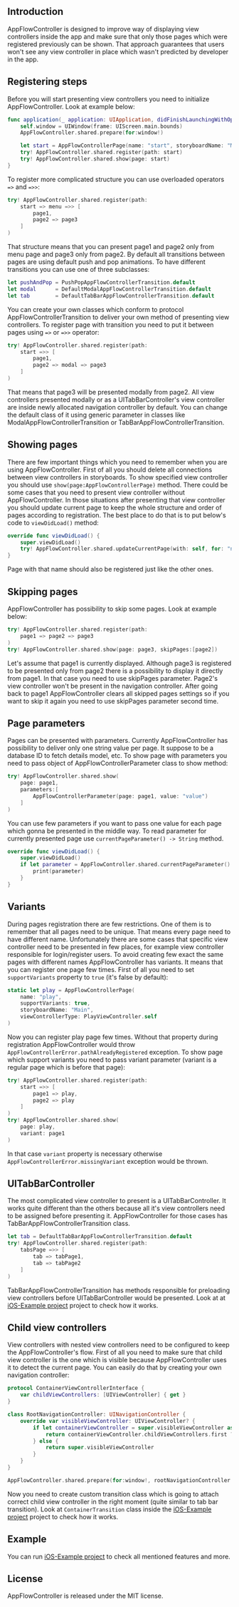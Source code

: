 ## Introduction

AppFlowController is designed to improve way of displaying view controllers inside the app and make sure that only those pages which were registered previously can be shown. That approach guarantees that users won't see any view controller in place which wasn't predicted by developer in the app.

## Registering steps

Before you will start presenting view controllers you need to initialize AppFlowController. Look at example below:

```swift
func application(_ application: UIApplication, didFinishLaunchingWithOptions launchOptions: [UIApplicationLaunchOptionsKey: Any]?) -> Bool {
    self.window = UIWindow(frame: UIScreen.main.bounds)
    AppFlowController.shared.prepare(for:window!)

    let start = AppFlowControllerPage(name: "start", storyboardName: "Main", viewControllerType: StartViewController.self)
    try! AppFlowController.shared.register(path: start)
    try! AppFlowController.shared.show(page: start)
}
```

To register more complicated structure you can use overloaded operators ```=>``` and ```=>>```:

```swift
try! AppFlowController.shared.register(path:
    start => menu =>> [
        page1,
        page2 => page3
    ]
)
```

That structure means that you can present page1 and page2 only from menu page and page3 only from page2. By default all transitions between pages are using default push and pop animations. To have different transitions you can use one of three subclasses:

```swift
let pushAndPop = PushPopAppFlowControllerTransition.default
let modal      = DefaultModalAppFlowControllerTransition.default
let tab        = DefaultTabBarAppFlowControllerTransition.default
```

You can create your own classes which conform to protocol AppFlowControllerTransition to deliver your own method of presenting view controllers. To register page with transition you need to put it between pages using ```=>``` or ```=>>``` operator:

```swift
try! AppFlowController.shared.register(path:
    start =>> [
        page1,
        page2 => modal => page3
    ]
)
```

That means that page3 will be presented modally from page2. All view controllers presented modally or as a UITabBarController's view controller are inside newly allocated navigation controller by default. You can change the default class of it using generic parameter in classes like ModalAppFlowControllerTransition or TabBarAppFlowControllerTransition.

## Showing pages

There are few important things which you need to remember when you are using AppFlowController. First of all you should delete all connections between view controllers in storyboards. To show specified view controller you should use ```show(page:AppFlowControllerPage)``` method. There could be some cases that you need to present view controller without AppFlowController. In those situations after presenting that view controller you should update current page to keep the whole structure and order of pages according to registration. The best place to do that is to put below's code to ```viewDidLoad()``` method:

```swift
override func viewDidLoad() {
    super.viewDidLoad()
    try! AppFlowController.shared.updateCurrentPage(with: self, for: "name")
}
```

Page with that name should also be registered just like the other ones.

## Skipping pages

AppFlowController has possibility to skip some pages. Look at example below:

```swift
try! AppFlowController.shared.register(path:
    page1 => page2 => page3
)
try! AppFlowController.shared.show(page: page3, skipPages:[page2])
```

Let's assume that page1 is currently displayed. Although page3 is registered to be presented only from page2 there is a possibility to display it directly from page1. In that case you need to use skipPages parameter. Page2's view controller won't be present in the navigation controller. After going back to page1 AppFlowController clears all skipped pages settings so if you want to skip it again you need to use skipPages parameter second time.

## Page parameters

Pages can be presented with parameters. Currently AppFlowController has possibility to deliver only one string value per page. It suppose to be a database ID to fetch details model, etc. To show page with parameters you need to pass object of AppFlowControllerParameter class to show method:

```swift
try! AppFlowController.shared.show(
    page: page1,
    parameters:[
        AppFlowControllerParameter(page: page1, value: "value")
    ]
)
```

You can use few parameters if you want to pass one value for each page which gonna be presented in the middle way. To read parameter for currently presented page use ```currentPageParameter() -> String``` method.

```swift
override func viewDidLoad() {
    super.viewDidLoad()
    if let parameter = AppFlowController.shared.currentPageParameter() {
        print(parameter)
    }
}
```

## Variants

During pages registration there are few restrictions. One of them is to remember that all pages need to be unique. That means every page need to have different name. Unfortunately there are some cases that specific view controller need to be presented in few places, for example view controller responsible for login/register users. To avoid creating few exact the same pages with different names AppFlowController has variants. It means that you can register one page few times. First of all you need to set ```supportVariants``` property to ```true``` (it's false by default):

```swift
static let play = AppFlowControllerPage(
    name: "play",
    supportVariants: true,
    storyboardName: "Main",
    viewControllerType: PlayViewController.self
)
```

Now you can register play page few times. Without that property during registration AppFlowController would throw ```AppFlowControllerError.pathAlreadyRegistered``` exception. To show page which support variants you need to pass variant parameter (variant is a regular page which is before that page):

```swift
try! AppFlowController.shared.register(path:
    start =>> [
        page1 => play,
        page2 => play
    ]
)
try! AppFlowController.shared.show(
    page: play,
    variant: page1
)
```

In that case ```variant``` property is necessary otherwise ```AppFlowControllerError.missingVariant``` exception would be thrown.

## UITabBarController

The most complicated view controller to present is a UITabBarController. It works quite different than the others because all it's view controllers need to be assigned before presenting it. AppFlowController for those cases has TabBarAppFlowControllerTransition class.

```swift
let tab = DefaultTabBarAppFlowControllerTransition.default
try! AppFlowController.shared.register(path:
    tabsPage =>> [
        tab => tabPage1,
        tab => tabPage2
    ]
)
```

TabBarAppFlowControllerTransition has methods responsible for preloading view controllers before UITabBarController would be presented. Look at at [iOS-Example project](../../tree/master/iOS-Example.xcodeproj) project to check how it works.

## Child view controllers

View controllers with nested view controllers need to be configured to keep the AppFlowController's flow. First of all you need to make sure that child view controller is the one which is visible because AppFlowController uses it to detect the  current page. You can easily do that by creating your own navigation controller:

```swift
protocol ContainerViewControllerInterface {
    var childViewControllers: [UIViewController] { get }
}

class RootNavigationController: UINavigationController {
    override var visibleViewController: UIViewController? {
        if let containerViewController = super.visibleViewController as? ContainerViewControllerInterface {
            return containerViewController.childViewControllers.first ?? super.visibleViewController
        } else {
            return super.visibleViewController
        }
    }
}

AppFlowController.shared.prepare(for:window!, rootNavigationController:RootNavigationController())
```

Now you need to create custom transition class which is going to attach correct child view controller in the right moment (quite similar to tab bar transition). Look at ```ContainerTransition``` class inside the [iOS-Example project](../../tree/master/iOS-Example.xcodeproj) project to check how it works.

## Example
You can run [iOS-Example project](../../tree/master/iOS-Example.xcodeproj) to check all mentioned features and more.

## License

AppFlowController is released under the MIT license.
